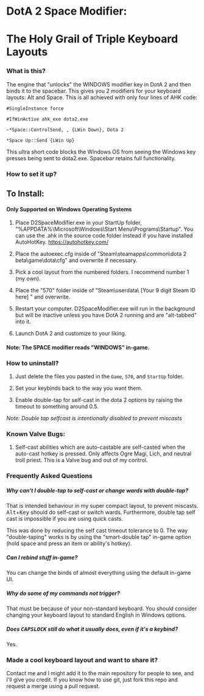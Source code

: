 # DotA 2 Space Modifier:
# The Holy Grail of Triple Keyboard Layouts

### What is this?

The engine that "unlocks" the WINDOWS modifier key in DotA 2 and then binds it to the spacebar. This gives you 2 modifiers for your keyboard layouts: Alt and Space.
This is all achieved with only four lines of AHK code:

`#SingleInstance force`

`#IfWinActive ahk_exe dota2.exe`

`~*Space::ControlSend, , {LWin Down}, Dota 2`

`*Space Up::Send {LWin Up}`

This ultra short code blocks the Windows OS from seeing the Windows key presses being sent to dota2.exe.
Spacebar retains full functionality.

### How to set it up?

## To Install:

#### Only Supported on Windows Operating Systems

1. Place D2SpaceModifier.exe in your StartUp folder, "%APPDATA%\Microsoft\Windows\Start Menu\Programs\Startup".
   You can use the .ahk in the source code folder instead if you have installed AutoHotKey. https://autohotkey.com/

2. Place the autoexec.cfg inside of "Steam\steamapps\common\dota 2 beta\game\dota\cfg" and overwrite if necessary.

3. Pick a cool layout from the numbered folders. I recommend number 1 (my own).

4. Place the "570" folder inside of "Steam\userdata\ [Your 9 digit Steam ID here] " and overwrite.

5. Restart your computer. D2SpaceModifier.exe will run in the background but will be inactive unless
   you have DotA 2 running and are "alt-tabbed" into it.

6. Launch DotA 2 and customize to your liking.

#### Note: The SPACE modifier reads "WINDOWS" in-game.

### How to uninstall?

1. Just delete the files you pasted in the `Game`, `570`, and `StartUp` folder.

2. Set your keybinds back to the way you want them.

3. Enable double-tap for self-cast in the dota 2 options by raising the timeout to something around 0.5.

*Note: Double tap selfcast is intentionally disabled to prevent miscasts*

### Known Valve Bugs:

1. Self-cast abilities which are auto-castable are self-casted when the auto-cast hotkey is pressed.
Only affects Ogre Magi, Lich, and neutral troll priest. This is a Valve bug and out of my control.

### Frequently Asked Questions

##### Why can't I double-tap to self-cast or change wards with double-tap?

That is intended behaviour in my super compact layout, to prevent miscasts. <kbd>Alt</kbd>+<kbd>Key</kbd> should do self-cast or switch wards. Furthermore, double tap self cast is impossible if you are using quick casts.

This was done by reducing the self cast timeout tolerance to 0. The way "double-taping" works is by using the "smart-double tap" in-game option (hold space and press an item or ability's hotkey).

##### Can I rebind stuff in-game?

You can change the binds of almost everything using the default in-game UI.

##### Why do some of my commands not trigger?

That must be because of your non-standard keyboard. You should consider changing your keyboard layout to standard English in Windows options.

##### Does <kbd>CAPSLOCK</kbd> still do what it usually does, even if it's a keybind?

Yes.

### Made a cool keyboard layout and want to share it?

Contact me and I might add it to the main repository for people to see, and I'll give you credit.
If you know how to use git, just fork this repo and request a merge using a pull request.
